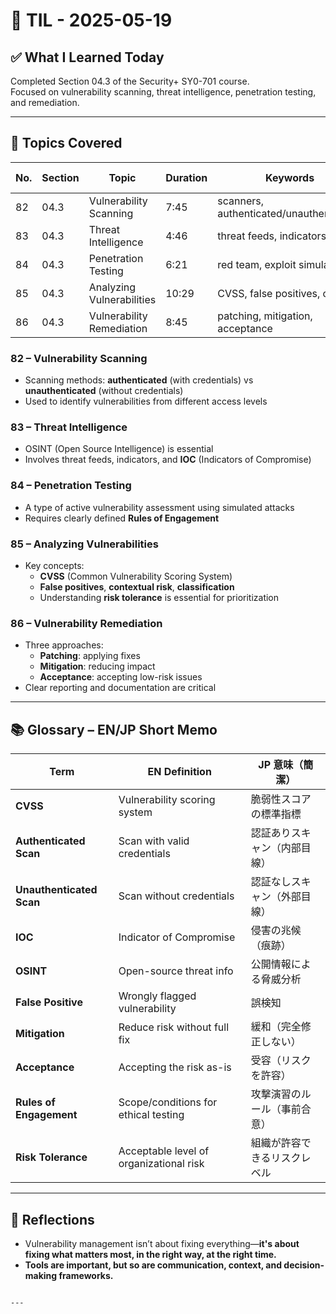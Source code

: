 # 📘 TIL - 2025-05-19

## ✅ What I Learned Today

Completed Section 04.3 of the Security+ SY0-701 course.  
Focused on vulnerability scanning, threat intelligence, penetration testing, and remediation.

---

## 🎯 Topics Covered

| No. | Section | Topic                             | Duration | Keywords                               | Watched | TIL Logged |
|-----|---------|-----------------------------------|----------|----------------------------------------|---------|------------|
| 82  | 04.3    | Vulnerability Scanning            | 7:45     | scanners, authenticated/unauthenticated | ✅       | ✅      |
| 83  | 04.3    | Threat Intelligence               | 4:46     | threat feeds, indicators, IOC          | ✅        | ✅         |
| 84  | 04.3    | Penetration Testing               | 6:21     | red team, exploit simulation           | ✅        | ✅        |
| 85  | 04.3    | Analyzing Vulnerabilities         | 10:29    | CVSS, false positives, context         | ✅        | ✅         |
| 86  | 04.3    | Vulnerability Remediation         | 8:45     | patching, mitigation, acceptance       | ✅        | ✅           |


### 82 – Vulnerability Scanning
- Scanning methods: **authenticated** (with credentials) vs **unauthenticated** (without credentials)
- Used to identify vulnerabilities from different access levels

### 83 – Threat Intelligence
- OSINT (Open Source Intelligence) is essential
- Involves threat feeds, indicators, and **IOC** (Indicators of Compromise)

### 84 – Penetration Testing
- A type of active vulnerability assessment using simulated attacks
- Requires clearly defined **Rules of Engagement**

### 85 – Analyzing Vulnerabilities
- Key concepts:
  - **CVSS** (Common Vulnerability Scoring System)
  - **False positives**, **contextual risk**, **classification**
  - Understanding **risk tolerance** is essential for prioritization

### 86 – Vulnerability Remediation
- Three approaches:
  - **Patching**: applying fixes
  - **Mitigation**: reducing impact
  - **Acceptance**: accepting low-risk issues
- Clear reporting and documentation are critical

---

## 📚 Glossary – EN/JP Short Memo

| Term                    | EN Definition                                 | JP 意味（簡潔）                       |
|-------------------------|-----------------------------------------------|----------------------------------------|
| **CVSS**                | Vulnerability scoring system                  | 脆弱性スコアの標準指標                   |
| **Authenticated Scan**  | Scan with valid credentials                   | 認証ありスキャン（内部目線）             |
| **Unauthenticated Scan**| Scan without credentials                      | 認証なしスキャン（外部目線）             |
| **IOC**                 | Indicator of Compromise                       | 侵害の兆候（痕跡）                      |
| **OSINT**               | Open-source threat info                       | 公開情報による脅威分析                   |
| **False Positive**      | Wrongly flagged vulnerability                 | 誤検知                                  |
| **Mitigation**          | Reduce risk without full fix                  | 緩和（完全修正しない）                   |
| **Acceptance**          | Accepting the risk as-is                      | 受容（リスクを許容）                     |
| **Rules of Engagement** | Scope/conditions for ethical testing          | 攻撃演習のルール（事前合意）             |
| **Risk Tolerance**      | Acceptable level of organizational risk       | 組織が許容できるリスクレベル              |

---

## 🧠 Reflections

- Vulnerability management isn’t about fixing everything—**it's about fixing what matters most, in the right way, at the right time.**
- **Tools are important, but so are communication, context, and decision-making frameworks.**
```

---

